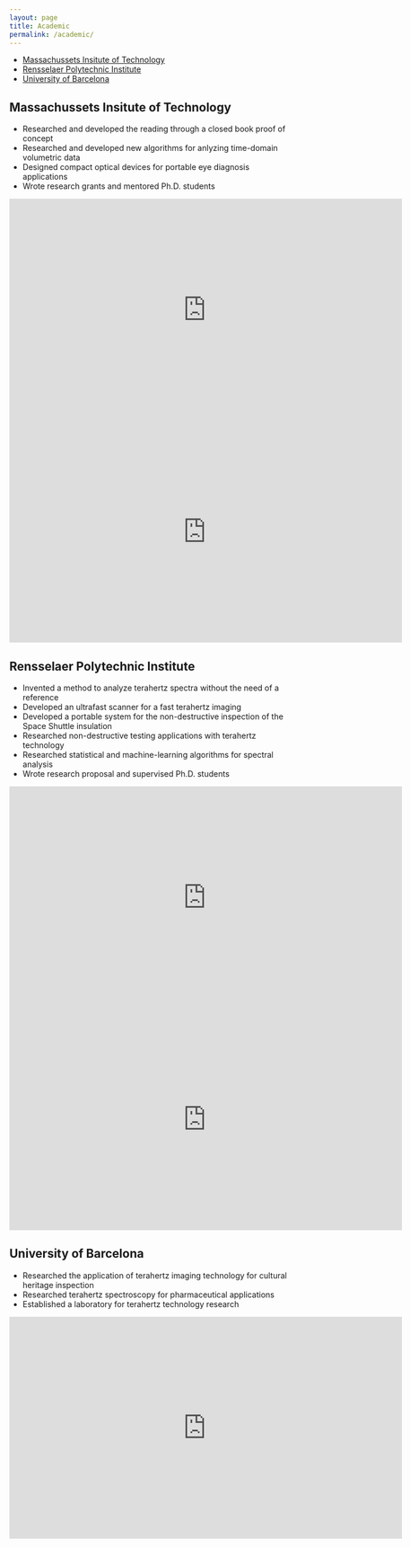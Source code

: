 ```yaml
---
layout: page
title: Academic
permalink: /academic/
---
```



- [Massachussets Insitute of Technology](#massachussets-insitute-of-technology)
- [Rensselaer Polytechnic Institute](#rensselaer-polytechnic-institute)
- [University of Barcelona](#university-of-barcelona)


## Massachussets Insitute of Technology

- Researched and developed the reading through a closed book proof of concept
- Researched and developed new algorithms for anlyzing time-domain volumetric data
- Designed compact optical devices for portable eye diagnosis applications
- Wrote research grants and mentored Ph.D. students

<iframe width="700" height="395" src="https://www.youtube.com/embed/awLz1fhs7eU?si=MRyp2aer90X_9g8Z" title="YouTube video player" frameborder="0" allow="accelerometer; autoplay; clipboard-write; encrypted-media; gyroscope; picture-in-picture; web-share" allowfullscreen></iframe>

<iframe src="https://onedrive.live.com/embed?resid=F5F1ECEA6F58D121%21598240&authkey=!ACCjyHzywylVvkE&em=2" width="700" height="395" frameborder="0" scrolling="no"></iframe>


## Rensselaer Polytechnic Institute

- Invented a method to analyze terahertz spectra without the need of a reference
- Developed an ultrafast scanner for a fast terahertz imaging
- Developed a portable system for the non-destructive inspection of the Space Shuttle insulation
- Researched non-destructive testing applications with terahertz technology
- Researched statistical and machine-learning algorithms for spectral analysis
- Wrote research proposal and supervised Ph.D. students

<iframe width="700" height="395" src="https://www.youtube.com/embed/DqfZ5WZHIh0?si=CCH2S5NrPCx_Jxrb" title="YouTube video player" frameborder="0" allow="accelerometer; autoplay; clipboard-write; encrypted-media; gyroscope; picture-in-picture; web-share" allowfullscreen></iframe>

<iframe src="https://onedrive.live.com/embed?resid=F5F1ECEA6F58D121%21598142&authkey=!AHc0io9d3dXoZK8&em=2" width="700" height="395" frameborder="0" scrolling="no"></iframe>


## University of Barcelona

- Researched the application of terahertz imaging technology for cultural heritage inspection
- Researched terahertz spectroscopy for pharmaceutical applications
- Established a laboratory for terahertz technology research

<iframe src="https://onedrive.live.com/embed?resid=F5F1ECEA6F58D121%21598140&authkey=!AL_rMcHPf6tqG44&em=2" width="700" height="395" frameborder="0" scrolling="no"></iframe>
